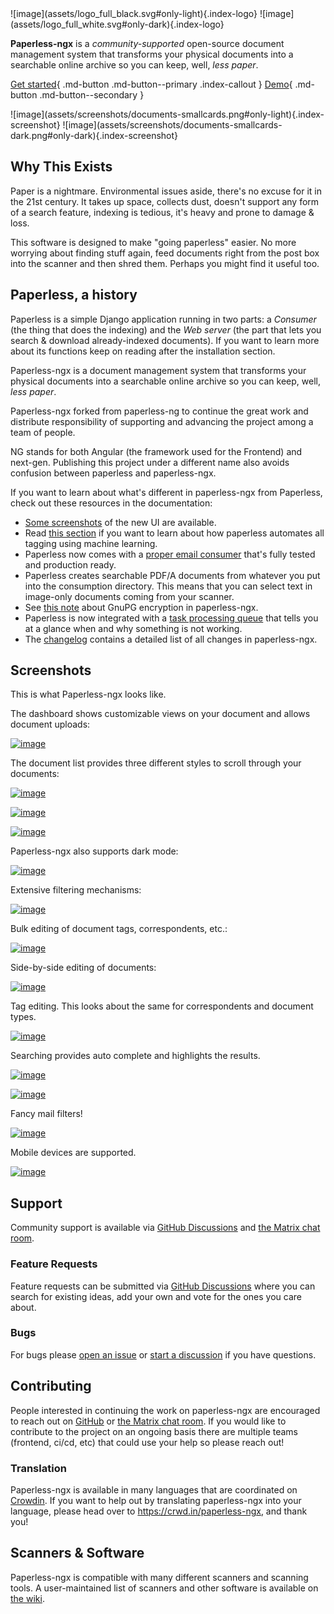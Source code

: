 <div class="grid-left" markdown>
![image](assets/logo_full_black.svg#only-light){.index-logo}
![image](assets/logo_full_white.svg#only-dark){.index-logo}

**Paperless-ngx** is a _community-supported_ open-source document management system that transforms your
physical documents into a searchable online archive so you can keep, well, _less paper_.

[Get started](/setup/){ .md-button .md-button--primary .index-callout }
[Demo](https://demo.paperless-ngx.com){ .md-button .md-button--secondary }

</div>
<div class="grid-right" markdown>
![image](assets/screenshots/documents-smallcards.png#only-light){.index-screenshot}
![image](assets/screenshots/documents-smallcards-dark.png#only-dark){.index-screenshot}
</div>
<div class="clear"></div>

## Why This Exists

Paper is a nightmare. Environmental issues aside, there's no excuse for
it in the 21st century. It takes up space, collects dust, doesn't
support any form of a search feature, indexing is tedious, it's heavy
and prone to damage & loss.

This software is designed to make "going paperless" easier. No more worrying
about finding stuff again, feed documents right from the post box into
the scanner and then shred them. Perhaps you might find it useful too.

## Paperless, a history

Paperless is a simple Django application running in two parts: a
_Consumer_ (the thing that does the indexing) and the _Web server_ (the
part that lets you search & download already-indexed documents). If you
want to learn more about its functions keep on reading after the
installation section.

Paperless-ngx is a document management system that transforms your
physical documents into a searchable online archive so you can keep,
well, _less paper_.

Paperless-ngx forked from paperless-ng to continue the great work and
distribute responsibility of supporting and advancing the project among
a team of people.

NG stands for both Angular (the framework used for the Frontend) and
next-gen. Publishing this project under a different name also avoids
confusion between paperless and paperless-ngx.

If you want to learn about what's different in paperless-ngx from
Paperless, check out these resources in the documentation:

- [Some screenshots](#screenshots) of the new UI are available.
- Read [this section](/advanced_usage/#advanced-automatic_matching) if you want to learn about how paperless automates all
  tagging using machine learning.
- Paperless now comes with a [proper email consumer](/usage/#usage-email) that's fully tested and production ready.
- Paperless creates searchable PDF/A documents from whatever you put into the consumption directory. This means
  that you can select text in image-only documents coming from your scanner.
- See [this note](/administration/#utilities-encyption) about GnuPG encryption in paperless-ngx.
- Paperless is now integrated with a
  [task processing queue](/setup#task_processor) that tells you at a glance when and why something is not working.
- The [changelog](/changelog) contains a detailed list of all changes in paperless-ngx.

## Screenshots

This is what Paperless-ngx looks like.

The dashboard shows customizable views on your document and allows
document uploads:

[![image](assets/screenshots/dashboard.png)](assets/screenshots/dashboard.png)

The document list provides three different styles to scroll through your
documents:

[![image](assets/screenshots/documents-table.png)](assets/screenshots/documents-table.png)

[![image](assets/screenshots/documents-smallcards.png)](assets/screenshots/documents-smallcards.png)

[![image](assets/screenshots/documents-largecards.png)](assets/screenshots/documents-largecards.png)

Paperless-ngx also supports dark mode:

[![image](assets/screenshots/documents-smallcards-dark.png)](assets/screenshots/documents-smallcards-dark.png)

Extensive filtering mechanisms:

[![image](assets/screenshots/documents-filter.png)](assets/screenshots/documents-filter.png)

Bulk editing of document tags, correspondents, etc.:

[![image](assets/screenshots/bulk-edit.png)](assets/screenshots/bulk-edit.png)

Side-by-side editing of documents:

[![image](assets/screenshots/editing.png)](assets/screenshots/editing.png)

Tag editing. This looks about the same for correspondents and document
types.

[![image](assets/screenshots/new-tag.png)](assets/screenshots/new-tag.png)

Searching provides auto complete and highlights the results.

[![image](assets/screenshots/search-preview.png)](assets/screenshots/search-preview.png)

[![image](assets/screenshots/search-results.png)](assets/screenshots/search-results.png)

Fancy mail filters!

[![image](assets/screenshots/mail-rules-edited.png)](assets/screenshots/mail-rules-edited.png)

Mobile devices are supported.

[![image](assets/screenshots/mobile.png)](assets/screenshots/mobile.png)

## Support

Community support is available via [GitHub Discussions](https://github.com/paperless-ngx/paperless-ngx/discussions/) and [the Matrix chat room](https://matrix.to/#/#paperless:matrix.org).

### Feature Requests

Feature requests can be submitted via [GitHub Discussions](https://github.com/paperless-ngx/paperless-ngx/discussions/categories/feature-requests) where you can search for existing ideas, add your own and vote for the ones you care about.

### Bugs

For bugs please [open an issue](https://github.com/paperless-ngx/paperless-ngx/issues) or [start a discussion](https://github.com/paperless-ngx/paperless-ngx/discussions/categories/support) if you have questions.

## Contributing

People interested in continuing the work on paperless-ngx are encouraged to reach out on [GitHub](https://github.com/paperless-ngx/paperless-ngx) or [the Matrix chat room](https://matrix.to/#/#paperless:matrix.org). If you would like to contribute to the project on an ongoing basis there are multiple teams (frontend, ci/cd, etc) that could use your help so please reach out!

### Translation

Paperless-ngx is available in many languages that are coordinated on [Crowdin](https://crwd.in/paperless-ngx). If you want to help out by translating paperless-ngx into your language, please head over to https://crwd.in/paperless-ngx, and thank you!

## Scanners & Software

Paperless-ngx is compatible with many different scanners and scanning tools. A user-maintained list of scanners and other software is available on [the wiki](https://github.com/paperless-ngx/paperless-ngx/wiki/Scanner-&-Software-Recommendations).
